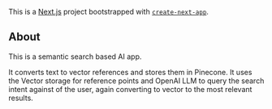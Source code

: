 This is a [Next.js](https://nextjs.org/) project bootstrapped with [`create-next-app`](https://github.com/vercel/next.js/tree/canary/packages/create-next-app).

## About

This is a semantic search based AI app.

It converts text to vector references and stores them in Pinecone. It uses the Vector storage for reference points and OpenAI LLM to query the search intent against of the user, again converting to vector to the most relevant results.
